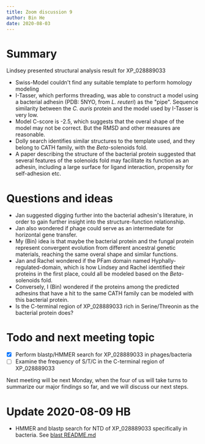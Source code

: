 ```yaml
---
title: Zoom discussion 9
author: Bin He
date: 2020-08-03
---
```


# Summary
Lindsey presented structural analysis result for XP_028889033
- Swiss-Model couldn't find any suitable template to perform homology modeling
- I-Tasser, which performs threading, was able to construct a model using a bacterial adhesin (PDB: 5NYO, from _L. reuteri_) as the "pipe". Sequence similarity between the _C. auris_ protein and the model used by I-Tasser is very low.
- Model C-score is -2.5, which suggests that the overal shape of the model may not be correct. But the RMSD and other measures are reasonable.
- Dolly search identifies similar structures to the template used, and they belong to CATH family, with the $Beta$-solenoids fold.
- A paper describing the structure of the bacterial protein suggested that several features of the solenoids fold may facilitate its function as an adhesin, including a large surface for ligand interaction, propensity for self-adhesion etc.

# Questions and ideas
- Jan suggested digging further into the bacterial adhesin's literature, in order to gain further insight into the structure-function relationship.
- Jan also wondered if phage could serve as an intermediate for horizontal gene transfer.
- My (Bin) idea is that maybe the bacterial protein and the fungal protein represent convergent evolution from different ancestral genetic materials, reaching the same overal shape and similar functions.
- Jan and Rachel wondered if the PFam domain named Hyphally-regulated-domain, which is how Lindsey and Rachel identified their proteins in the first place, could all be modeled based on the $Beta$-solenoids fold.
- Conversely, I (Bin) wondered if the proteins among the predicted adhesins that have a hit to the same CATH family can be modeled with this bacterial protein.
- Is the C-terminal region of XP_028889033 rich in Serine/Threonin as the bacterial protein does?

# Todo and next meeting topic
- [x] Perform blastp/HMMER search for XP_028889033 in phages/bacteria
- [ ] Examine the frequency of S/T/C in the C-terminal region of XP_028889033

Next meeting will be next Monday, when the four of us will take turns to summarize our major findings so far, and we will discuss our next steps.

# Update 2020-08-09 HB
- HMMER and blastp search for NTD of XP_028889033 specifically in bacteria. See [blast README.md](../02-case-studies/output/blast/README.md)
